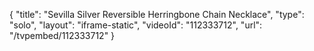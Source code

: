 {
    "title": "Sevilla Silver Reversible Herringbone Chain Necklace",
    "type": "solo",
    "layout": "iframe-static",
    "videoId": "112333712",
    "url": "\/tvpembed\/112333712"
}
